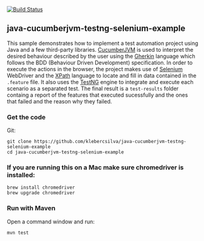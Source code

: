 [![Build Status](https://travis-ci.org/klebercsilva/java-cucumberjvm-testng-selenium-example.svg?branch=master)](https://travis-ci.org/klebercsilva/java-cucumberjvm-testng-selenium-example)
<br />
## java-cucumberjvm-testng-selenium-example

This sample demonstrates how to implement a test automation project using Java and a few third-party libraries. [CucumberJVM](https://cucumber.io/docs/reference/jvm) is used to interpret the desired behaviour described by the user using the [Gherkin](https://github.com/cucumber/cucumber/wiki/Gherkin) language which follows the BDD (Behaviour Driven Development) specification. In order to execute the actions in the browser, the project makes use of [Selenium](https://www.seleniumhq.org/) WebDriver and the [XPath](https://www.w3.org/TR/xpath20/) language to locate and fill in data contained in the `.feature` file. It also uses the [TestNG](http://testng.org/doc/) engine to integrate and execute each scenario as a separated test. The final result is a `test-results` folder containg a report of the features that executed sucessfully and the ones that failed and the reason why they failed.

### Get the code

Git:

    git clone https://github.com/klebercsilva/java-cucumberjvm-testng-selenium-example
    cd java-cucumberjvm-testng-selenium-example

### If you are running this on a Mac make sure chromedriver is installed:

    brew install chromedriver
    brew upgrade chromedriver

### Run with Maven

Open a command window and run:

    mvn test
